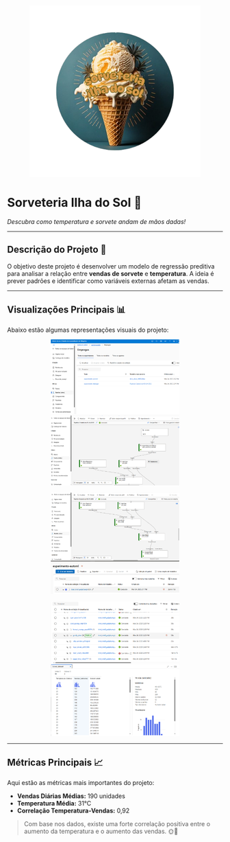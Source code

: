 <p align="center">
  <img src="src/assets/imgs/logo.png" alt="Logo da aplicação" width="400">
</p>

# **Sorveteria Ilha do Sol 🍦**
*Descubra como temperatura e sorvete andam de mãos dadas!*

---

## **Descrição do Projeto** 📝
O objetivo deste projeto é desenvolver um modelo de regressão preditiva para analisar a relação entre **vendas de sorvete** e **temperatura**. A ideia é prever padrões e identificar como variáveis externas afetam as vendas.

---

## **Visualizações Principais** 📊
Abaixo estão algumas representações visuais do projeto:

<p align="center">
  <img src="src/assets/imgs/image.png" alt="Gráfico 1" width="300">
  <img src="src/assets/imgs/image-1.png" alt="Gráfico 2" width="300">
</p>
<p align="center">
  <img src="src/assets/imgs/image-2.png" alt="Gráfico 3" width="300">
  <img src="src/assets/imgs/image-3.png" alt="Gráfico 4" width="300">
</p>
<p align="center">
  <img src="src/assets/imgs/image-4.png" alt="Gráfico 5" width="300">
  <img src="src/assets/imgs/image-5.png" alt="Gráfico 6" width="300">
</p>

---

## **Métricas Principais** 📈
Aqui estão as métricas mais importantes do projeto:

- **Vendas Diárias Médias:** 190 unidades
- **Temperatura Média:** 31°C
- **Correlação Temperatura-Vendas:** 0,92

> Com base nos dados, existe uma forte correlação positiva entre o aumento da temperatura e o aumento das vendas. 🌞🍧
